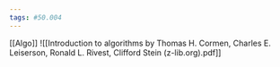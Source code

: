 ```yaml
---
tags: #50.004
---
```

[[Algo]]
![[Introduction to algorithms by Thomas H. Cormen, Charles E. Leiserson, Ronald L. Rivest, Clifford Stein (z-lib.org).pdf]]